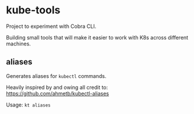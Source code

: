 # kube-tools

Project to experiment with Cobra CLI.

Building small tools that will make it easier to work with K8s across different machines.

## aliases

Generates aliases for `kubectl` commands.

Heavily inspired by and owing all credit to:
https://github.com/ahmetb/kubectl-aliases

Usage:
`kt aliases`